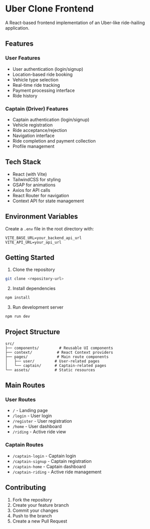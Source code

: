 # Uber Clone Frontend

A React-based frontend implementation of an Uber-like ride-hailing application.

## Features

### User Features
- User authentication (login/signup)
- Location-based ride booking
- Vehicle type selection
- Real-time ride tracking
- Payment processing interface
- Ride history

### Captain (Driver) Features
- Captain authentication (login/signup)
- Vehicle registration
- Ride acceptance/rejection
- Navigation interface
- Ride completion and payment collection
- Profile management

## Tech Stack

- React (with Vite)
- TailwindCSS for styling
- GSAP for animations
- Axios for API calls
- React Router for navigation
- Context API for state management

## Environment Variables

Create a `.env` file in the root directory with:

```env
VITE_BASE_URL=your_backend_api_url
VITE_API_URL=your_api_url
```

## Getting Started

1. Clone the repository
```bash
git clone <repository-url>
```

2. Install dependencies
```bash
npm install
```

3. Run development server
```bash
npm run dev
```

## Project Structure

```
src/
├── components/         # Reusable UI components
├── context/           # React Context providers
├── pages/             # Main route components
│   ├── user/         # User-related pages
│   └── captain/      # Captain-related pages
└── assets/           # Static resources

```

## Main Routes

### User Routes
- `/` - Landing page
- `/login` - User login
- `/register` - User registration
- `/home` - User dashboard
- `/riding` - Active ride view

### Captain Routes
- `/captain-login` - Captain login
- `/captain-signup` - Captain registration
- `/captain-home` - Captain dashboard
- `/captain-riding` - Active ride management

## Contributing

1. Fork the repository
2. Create your feature branch
3. Commit your changes
4. Push to the branch
5. Create a new Pull Request
